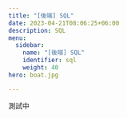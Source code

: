 ```yaml
---
title: "[後端] SQL"
date: 2023-04-21T08:06:25+06:00
description: SQL
menu:
  sidebar:
    name: "[後端] SQL"
    identifier: sql
    weight: 40
hero: boat.jpg

---
```

測試中
